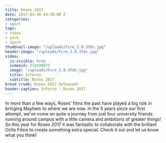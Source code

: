 ```yaml
---
title: Roses 2017
date: 2017-04-30 19:30:00 Z
categories:
- sport
tags:
- roses
- york
- sport
thumbnail-image: "/uploads/Fire_2.9.3fds.jpg"
header-image: "/uploads/Fire_2.9.3fds.jpg"
video:
  is-visible: true
  vimeoid: 213930873
  image: "/uploads/Fire_2.9.3fds.jpg"
  title: Inferno
  subtitle: Roses 2017
bread crumb: Roses 2017 Released!
header-caption: Inferno - Roses 2017
---
```


In more than a few ways, Roses' films the past have played a big role in bringing Mayhem to where we are now. In the 5 years since our first attempt, we've come on quite a journey from just four university friends running around campus with a little camera and ambitions of greater things!
So this year for Roses 2017 it was fantastic to collaborate with the brilliant Orillo Films to create something extra special. Check it out and let us know what you think!